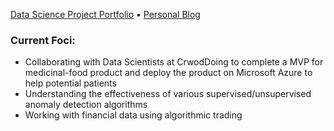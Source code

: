 [Data Science Project Portfolio](https://github.com/tianbo137/My_Data_Projects) • [Personal Blog](https://tianbo137.github.io/)   

### Current Foci:
- Collaborating with Data Scientists at CrwodDoing to complete a MVP for medicinal-food product and deploy the product on Microsoft Azure to help potential patients 
- Understanding the effectiveness of various supervised/unsupervised anomaly detection algorithms
- Working with financial data using algorithmic trading
